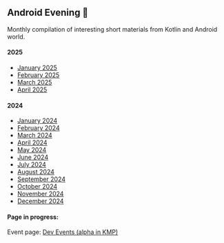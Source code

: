 ## Android Evening 🍿

Monthly compilation of interesting short materials from Kotlin and Android world.

#### 2025
- [January 2025](./events/2025-01.md)
- [February 2025](./events/2025-02.md)
- [March 2025](./events/2025-03.md)
- [April 2025](./events/2025-04.md)

#### 2024
- [January 2024](./events/2024-01.md)
- [February 2024](./events/2024-02.md)
- [March 2024](./events/2024-03.md)
- [April 2024](./events/2024-04.md)
- [May 2024](./events/2024-05.md)
- [June 2024](./events/2024-06.md)
- [July 2024](./events/2024-07.md)
- [August 2024](./events/2024-08.md)
- [September 2024](./events/2024-09.md)
- [October 2024](./events/2024-10.md)
- [November 2024](./events/2024-11.md)
- [December 2024](./events/2024-12.md)

#### Page in progress:
Event page: [Dev Events (alpha in KMP)](https://jtlalka.github.io/dev-evening/)
